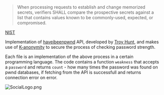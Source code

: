 
> When processing requests to establish and change memorized secrets, verifiers SHALL compare the prospective secrets against a list that contains values known to be commonly-used, expected, or compromised.

  [NIST](https://pages.nist.gov/800-63-3/sp800-63b.html)



Implementation of [haveibeenpwnd](https://www.troyhunt.com/ive-just-launched-pwned-passwords-version-2/) API, developed by [Troy Hunt](https://www.troyhunt.com/), and makes use of [K-anonymity](https://en.wikipedia.org/wiki/K-anonymity) to secure the process of checking password strength.

Each file is an implementation of the above process in a certain programming language. The code contains a function `weakness` that accepts a `password` and returns `count` - how many times the password was found on pwnd databases, if fetching from the API is successfull and returns connection error on error.

![SocialLogo.png](https://user-images.githubusercontent.com/53615807/84068405-90c04480-a9d1-11ea-9919-36f0ab34158c.png)
